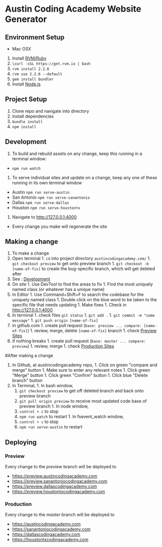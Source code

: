 # Austin Coding Academy Website Generator

## Environment Setup
* Mac OSX
 1. Install [RVM/Ruby](https://rvm.io/)
   1. `\curl -sSL https://get.rvm.io | bash`
   1. `rvm install 2.2.6`
   1. `rvm use 2.2.6 --default`
   1. `gem install bundler`
 2. Install [Node.js](https://nodejs.org)

## Project Setup
1. Clone repo and navigate into directory
1. Install dependencies
  1. `bundle install`
  1. `npm install`

## Development
1. To build and rebuild assets on any change, keep this running in a terminal
window:
  * `npm run watch`
1. To serve individual sites and update on a change, keep any one of these running
in its own terminal window
  * Austin `npm run serve-austin`
  * San Antonio `npm run serve-sanantonio`
  * Dallas `npm run serve-dallas`
  * Houston `npm run serve-houstontx`
1. Navigate to http://127.0.0.1:4000
  * Every change you make will regenerate the site

## Making a change
1. To make a change
  1. Open terminal
    1. `cd` into project directory `austincodingacademy.com/`
    1. `git checkout preview` to get onto preview branch
    1. `git checkout -b [name-of-fix]` to create the bug-specific branch, which will get deleted after
  1. See : [Development](#Development)
  1. On site
    1. Use DevTool to find the areas to fix
    1. Find the most uniquely named class (or whatever has a unique name)
  1. In Editor
    1. Use Command+Shift+F to search the codebase for the uniquely named class
    1. Double click on the blue word to be taken to the specific file that needs updating
    1. Make fixes
    1. Check in http://127.0.0.1:4000
  1. In terminal
    1. check files `git status`
    1. `git add .`
    1. `git commit -m "some message"`
    1. `git push origin [name-of-fix]`
  1. In github.com
    1. create pull request (`base: preview ... compare: [name-of-fix]`)
    1. review, merge, delete `[name-of-fix]` branch
    1. check [Preview Sites](#Preview)
  1. if nothing breaks
    1. create pull request (`base: master ... compare: preview`)
    1. review, merge
    1. check [Production Sites](#Production)

#After making a change
  1. In Github, at austincodingacademy repo,
    1. Click on green "compare and merge" button
    1. Make sure to enter any relevant notes
    1. Click green "Merge" button
    1. Click green "Confirm" button
    1. Click blue "Delete branch" button
  1. In Terminal,
    1. In bash window,
      1. `git checkout preview` to get off deleted branch and back onto preview branch
      1. `git pull origin preview` to receive most updated code base of preview branch
    1. In node window,
      1. `control + c` to stop
      1. `npm run watch` to restart
    1. In fsevent_watch window,
      1. `control + c` to stop
      1. `npm run serve-austin` to restart


## Deploying
### Preview
Every change to the _preview_ branch will be deployed to
  * https://preview.austincodingacademy.com
  * https://preview.sanantoniocodingacademy.com
  * https://preview.dallascodingacademy.com
  * https://preview.houstontxcodingacademy.com

### Production
Every change to the _master_ branch will be deployed to
  * https://austincodingacademy.com
  * https://sanantoniocodingacademy.com
  * https://dallascodingacademy.com
  * https://houstontxcodingacademy.com
